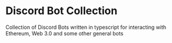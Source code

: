 # Discord Bot Collection
 Collection of Discord Bots written in typescript for interacting with Ethereum, Web 3.0 and some other general bots
